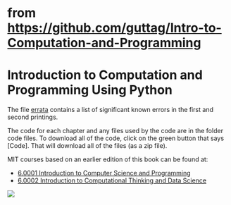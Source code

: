 # from https://github.com/guttag/Intro-to-Computation-and-Programming
# Introduction to Computation and Programming Using Python

The file [errata](errata.pdf) contains a list of significant known errors in the first and second printings.

The code for each chapter and any files used by the code are in the folder code files. To download all of the code, click on the green button that says [Code]. That will download all of the files (as a zip file).

MIT courses based on an earlier edition of this book can be found at:
- [6.0001 Introduction to Computer Science and Programming](https://ocw.mit.edu/courses/electrical-engineering-and-computer-science/6-0001-introduction-to-computer-science-and-programming-in-python-fall-2016/)
- [6.0002 Introduction to Computational Thinking and Data Science](https://ocw.mit.edu/courses/electrical-engineering-and-computer-science/6-0002-introduction-to-computational-thinking-and-data-science-fall-2016/)

![](cover.jpg)
